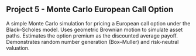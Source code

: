 ## **Project 5 - Monte Carlo European Call Option**
A simple Monte Carlo simulation for pricing a European call option under the Black–Scholes model.
Uses geometric Brownian motion to simulate asset paths.
Estimates the option premium as the discounted average payoff.
Demonstrates random number generation (Box–Muller) and risk-neutral valuation.
